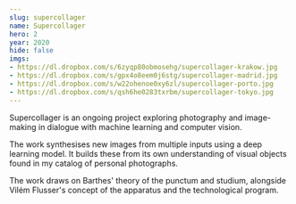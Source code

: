 ```yaml
---
slug: supercollager
name: Supercollager
hero: 2
year: 2020
hide: false
imgs:
- https://dl.dropbox.com/s/6zyqp80obmosehg/supercollager-krakow.jpg
- https://dl.dropbox.com/s/gpx4o8eem0j6stg/supercollager-madrid.jpg
- https://dl.dropbox.com/s/w22ohenoe0xy6zl/supercollager-porto.jpg
- https://dl.dropbox.com/s/qsh6he0283txrbm/supercollager-tokyo.jpg
---
```


Supercollager is an ongoing project exploring photography and image-making in dialogue with machine learning and computer vision.

The work synthesises new images from multiple inputs using a deep learning model. It builds these from its own understanding of visual objects found in my catalog of personal photographs.

The work draws on Barthes' theory of the punctum and studium, alongside Vilém Flusser's concept of the apparatus and the technological program.
